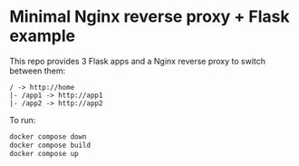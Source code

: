 # Minimal Nginx reverse proxy + Flask example

This repo provides 3 Flask apps and a Nginx reverse proxy to switch between them:

```
/ -> http://home
|- /app1 -> http://app1
|- /app2 -> http://app2
```

To run:

```bash
docker compose down
docker compose build
docker compose up
```
